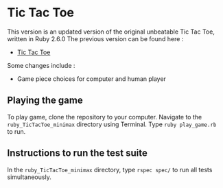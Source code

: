 # Tic Tac Toe

This version is an updated version of the original unbeatable Tic Tac Toe, written in Ruby 2.6.0 The previous version can be found here :  

* [Tic Tac Toe](https://github.com/pumpkincouture/ruby_TicTacToe)

Some changes include :
* Game piece choices for computer and human player

## Playing the game

To play game, clone the repository to your computer. Navigate to the ```ruby_TicTacToe_minimax``` directory using Terminal. Type ```ruby play_game.rb``` to run.

## Instructions to run the test suite

In the ```ruby_TicTacToe_minimax``` directory, type ```rspec spec/``` to run all tests simultaneously.

